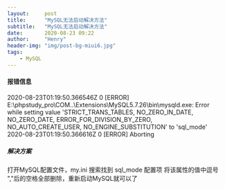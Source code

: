 ```yaml
---
layout:     post
title:      "MySQL无法启动解决方法"
subtitle:   "MySQL无法启动解决方法"
date:       2020-08-23 09:22
author:     "Henry"
header-img: "img/post-bg-miui6.jpg"
tags:
    - MySQL
---
```


#### 报错信息
2020-08-23T01:19:50.366546Z 0 [ERROR] E:\phpstudy_pro\COM\..\Extensions\MySQL5.7.26\\bin\mysqld.exe: Error while setting value 'STRICT_TRANS_TABLES, NO_ZERO_IN_DATE, NO_ZERO_DATE, ERROR_FOR_DIVISION_BY_ZERO, NO_AUTO_CREATE_USER, NO_ENGINE_SUBSTITUTION' to 'sql_mode'
2020-08-23T01:19:50.366616Z 0 [ERROR] Aborting

##### 解决方案

打开MySQL配置文件，my.ini
搜索找到 sql_mode 配置项
将该属性的值中逗号 ","后的空格全部删除，重新启动MySQL就可以了